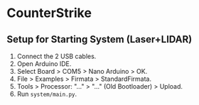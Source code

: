 # CounterStrike
## Setup for Starting System (Laser+LIDAR)
1. Connect the 2 USB cables.
2. Open Arduino IDE.
3. Select Board > COM5 > Nano Arduino > OK.
4. File > Examples > Firmata > StandardFirmata.
5. Tools > Processor: "..." > "..." (Old Bootloader) > Upload.
6. Run `system/main.py`.